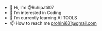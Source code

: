 - 👋 Hi, I’m @Ruhipatil07
- 👀 I’m interested in Coding
- 🌱 I’m currently learning AI TOOLS 
- 📫 How to reach me prohini631@gmail.com


<!---
Ruhipatil07/Ruhipatil07 is a ✨ special ✨ repository because its `README.md` (this file) appears on your GitHub profile.
You can click the Preview link to take a look at your changes.
--->
